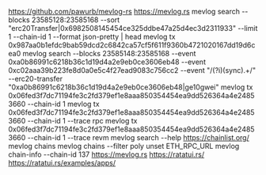 https://github.com/pawurb/mevlog-rs
https://mevlog.rs
mevlog search --blocks 23585128:23585168 --sort "erc20Transfer|0x6982508145454ce325ddbe47a25d4ec3d2311933" --limit 1 --chain-id 1 --format json-pretty | head
mevlog tx 0x987aa0b1efdc9bab59dcd2c6842ca57cf5f611f9360b4721020167dd19d6cea0
mevlog search --blocks 23585148:23585168 --event 0xa0b86991c6218b36c1d19d4a2e9eb0ce3606eb48 --event 0xc02aaa39b223fe8d0a0e5c4f27ead9083c756cc2 --event "/(?i)(sync).+/" --erc20-transfer "0xa0b86991c6218b36c1d19d4a2e9eb0ce3606eb48|ge10gwei"
mevlog tx 0x06fed3f7dc71194fe3c2fd379ef1e8aaa850354454ea9dd526364a4e24853660 --chain-id 1
mevlog tx 0x06fed3f7dc71194fe3c2fd379ef1e8aaa850354454ea9dd526364a4e24853660 --chain-id 1 --trace rpc
mevlog tx 0x06fed3f7dc71194fe3c2fd379ef1e8aaa850354454ea9dd526364a4e24853660 --chain-id 1 --trace revm
mevlog search --help
https://chainlist.org/
mevlog chains
mevlog chains --filter poly
unset ETH_RPC_URL
mevlog chain-info --chain-id 137
https://mevlog.rs
https://ratatui.rs/
https://ratatui.rs/examples/apps/
